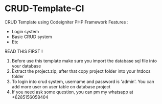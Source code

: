 # CRUD-Template-CI
CRUD Template using Codeigniter PHP Framework
Features :
- Login system
- Basic CRUD system
- Etc

READ THIS FIRST !
1. Before use this template make sure you import the database sql file into your database
2. Extract the project.zip, after that copy project folder into your htdocs folder
3. To login into crud system, username and password is 'admin'.  You can add more user on user table on database project
4. If you need ask some question, you can pm my whatsapp at +6285156058404
